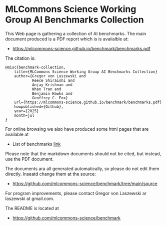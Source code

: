 # MLCommons Science Working Group AI Benchmarks Collection


This Web page is gathering a collection of AI benchmarks. The main document produced is a PDF report which is is avaiialble at:

* <https://mlcommons-science.github.io/benchmark/benchmarks.pdf>

The citation is:

```
@misc{benchmark-collection,
    title={MLCommons Science Working Group AI Benchmarks Collection}
    author={Gregor von Laszewski and 
            Reece Shiraishi and 
            Anjay Krishnan and 
            Nhan Tran and 
            Benjamin Hawks and 
            Geoffrey C. Fox}
    url={https://mlcommons-science.github.io/benchmark/benchmarks.pdf}
    howpublished={Github},
    year={2025}
    month=jul
}
```

For online browsing we also have produced some html pages that are available at

* List of benchmarks [link](md/benchmarks/index.html)

<!-- A table in html format is also available at 

* Markdown documents at the following [link](md/benchmarks.html) -->

Please note that the markdown documents should not be cited, but instead, use the PDF document.

The documents ara all generated automatically, so please do not edit them directly. Inseatd change them at the source:

* <https://github.com/mlcommons-science/benchmark/tree/main/source>

For program improvements, please contact Gregor von Laszewski ar laszewski at gmail.com.

The README is located at

* <https://github.com/mlcommons-science/benchmark>